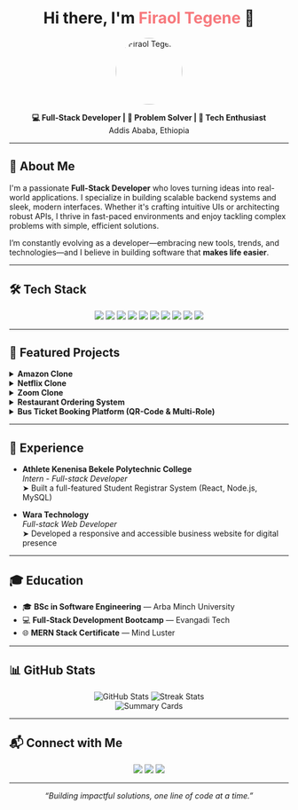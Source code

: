 <!-- Banner Image -->

<h1 align="center">Hi there, I'm <span style="color:#f7797d;">Firaol Tegene</span> 👋</h1>

<p align="center ">
  <a href="https://github.com/firaol-tag">
    <img src="https://avatars.githubusercontent.com/u/133232765?v=4" alt="Firaol Tegene" width="120" style="border-radius:50%">
  </a>
</p>

<p align="center">
  <b>💻 Full-Stack Developer | 🧠 Problem Solver | 🚀 Tech Enthusiast</b>  
  <br/>
  Addis Ababa, Ethiopia  
  <br/>
</p>

---

## 🚀 About Me

I'm a passionate **Full-Stack Developer** who loves turning ideas into real-world applications. I specialize in building scalable backend systems and sleek, modern interfaces. Whether it's crafting intuitive UIs or architecting robust APIs, I thrive in fast-paced environments and enjoy tackling complex problems with simple, efficient solutions.

I’m constantly evolving as a developer—embracing new tools, trends, and technologies—and I believe in building software that **makes life easier**.

---

## 🛠️ Tech Stack

<p align="center">
  <img src="https://img.shields.io/badge/JavaScript-F7DF1E?logo=javascript&logoColor=black" />
  <img src="https://img.shields.io/badge/Node.js-339933?logo=node.js&logoColor=white" />
  <img src="https://img.shields.io/badge/Express-000000?logo=express&logoColor=white" />
  <img src="https://img.shields.io/badge/React-61DAFB?logo=react&logoColor=black" />
  <img src="https://img.shields.io/badge/MongoDB-47A248?logo=mongodb&logoColor=white" />
  <img src="https://img.shields.io/badge/MySQL-4479A1?logo=mysql&logoColor=white" />
  <img src="https://img.shields.io/badge/Tailwind_CSS-38B2AC?logo=tailwindcss&logoColor=white" />
  <img src="https://img.shields.io/badge/Bootstrap-7952B3?logo=bootstrap&logoColor=white" />
  <img src="https://img.shields.io/badge/Git-F05032?logo=git&logoColor=white" />
  <img src="https://img.shields.io/badge/GitHub-181717?logo=github&logoColor=white" />
</p>

---

## 🌟 Featured Projects

<details>
  <summary><b>Amazon Clone</b></summary>
  <ul>
    <li>Fully functional e-commerce platform with user authentication, shopping cart, and checkout process</li>
    <li><strong>Stack:</strong> React, Node.js, Express, MongoDB</li>
  </ul>
</details>

<details>
  <summary><b>Netflix Clone</b></summary>
  <ul>
    <li>Interactive video streaming UI with user login and personalized dashboard</li>
    <li><strong>Stack:</strong> React, Node.js, CSS3</li>
  </ul>
</details>

<details>
  <summary><b>Zoom Clone</b></summary>
  <ul>
    <li>Real-time video conferencing with chat, screen sharing, and meeting rooms</li>
    <li><strong>Stack:</strong> WebRTC, Socket.io, Node.js, React</li>
  </ul>
</details>

<details>
  <summary><b>Restaurant Ordering System</b></summary>
  <ul>
    <li>Dynamic food ordering system for restaurants, with admin dashboard and customer interface</li>
  </ul>
</details>

<details>
  <summary><b>Bus Ticket Booking Platform (QR-Code & Multi-Role)</b></summary>
  <ul>
    <li>Digital intercity ticketing platform with seat selection, QR validation, and role-based access</li>
  </ul>
</details>

---

## 💼 Experience

- **Athlete Kenenisa Bekele Polytechnic College**  
  *Intern - Full-stack Developer*  
  ➤ Built a full-featured Student Registrar System (React, Node.js, MySQL)

- **Wara Technology**  
  *Full-stack Web Developer*  
  ➤ Developed a responsive and accessible business website for digital presence

---

## 🎓 Education

- 🎓 **BSc in Software Engineering** — Arba Minch University  
- 💻 **Full-Stack Development Bootcamp** — Evangadi Tech  
- 🌐 **MERN Stack Certificate** — Mind Luster  

---

## 📊 GitHub Stats

<p align="center">
  <img src="https://github-readme-stats.vercel.app/api?username=firaol-tag&show_icons=true&theme=radical" alt="GitHub Stats" />
  <img src="https://github-readme-streak-stats.herokuapp.com?user=firaol-tag&theme=radical" alt="Streak Stats" />
  <br/>
  <img src="https://github-profile-summary-cards.vercel.app/api/cards/profile-details?username=firaol-tag&theme=radical" alt="Summary Cards" />
</p>

---

## 📬 Connect with Me

<p align="center">
  <a href="mailto:firaolteg46@gmail.com"><img src="https://img.shields.io/badge/Gmail-D14836?logo=gmail&logoColor=white" /></a>
  <a href="https://www.linkedin.com/in/firaol-tegene-a8461a232"><img src="https://img.shields.io/badge/LinkedIn-0A66C2?logo=linkedin&logoColor=white" /></a>
  <a href="https://github.com/firaol-tag"><img src="https://img.shields.io/badge/GitHub-181717?logo=github&logoColor=white" /></a>
</p>

---

<p align="center">
  <i>“Building impactful solutions, one line of code at a time.”</i>
</p>


<!--
**firaol-tag/firaol-tag** is a ✨ _special_ ✨ repository because its `README.md` (this file) appears on your GitHub profile.

Here are some ideas to get you started:

- 🔭 I’m currently working on ...
- 🌱 I’m currently learning ...
- 👯 I’m looking to collaborate on ...
- 🤔 I’m looking for help with ...
- 💬 Ask me about ...
- 📫 How to reach me: ...
- 😄 Pronouns: ...
- ⚡ Fun fact: ...
-->
